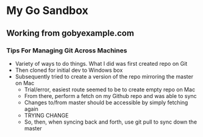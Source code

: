 # My Go Sandbox
## Working from gobyexample.com

### Tips For Managing Git Across Machines
* Variety of ways to do things. What I did was first created repo on Git
* Then cloned for initial dev to Windows box
* Subsequently tried to create a version of the repo mirroring the master on Mac
	* Trial/error, easiest route seemed to be to create empty repo on Mac
	* From there, perform a fetch on my Github repo and was able to sync
	* Changes to/from master should be accessible by simply fetching again
	* TRYING CHANGE 
	* So, then, when syncing back and forth, use git pull to sync down the master
